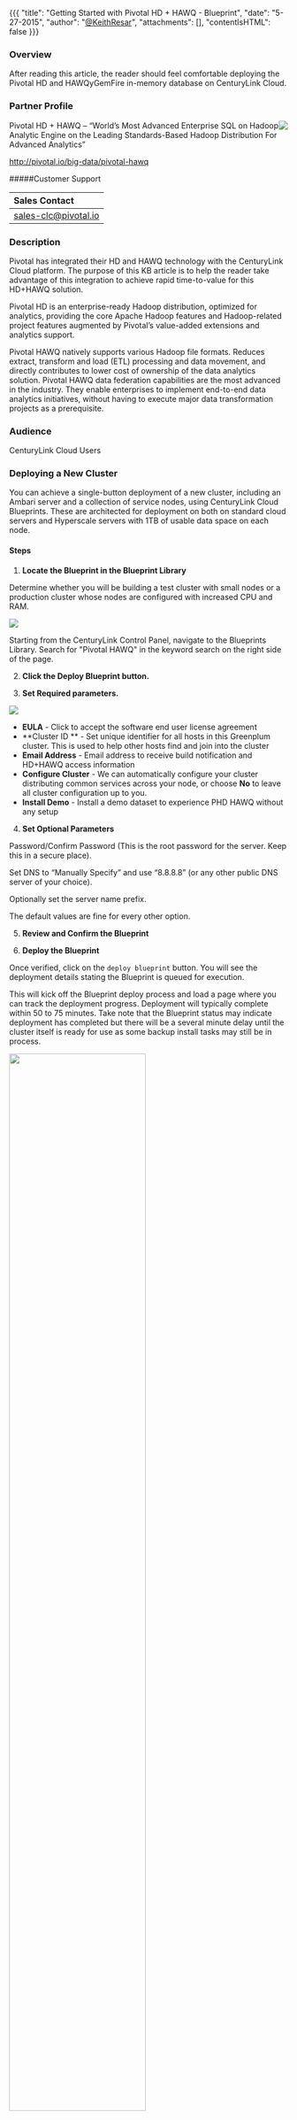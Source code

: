 {{{
  "title": "Getting Started with Pivotal HD + HAWQ - Blueprint",
  "date": "5-27-2015",
  "author": "<a href='https://twitter.com/KeithResar'>@KeithResar</a>",
  "attachments": [],
  "contentIsHTML": false
}}}



### Overview

After reading this article, the reader should feel comfortable deploying the Pivotal HD and HAWQyGemFire in-memory database on CenturyLink Cloud.

### Partner Profile

<img src="/knowledge-base/images/pivotal_hdhawq/product-pivotal-hd.png" style="border:0;float:right;max-width: 150px;">

Pivotal HD + HAWQ – “World’s Most Advanced Enterprise SQL on Hadoop Analytic Engine on the Leading Standards-Based Hadoop Distribution For Advanced Analytics”

http://pivotal.io/big-data/pivotal-hawq

#####Customer Support

|Sales Contact   	|
|:-	|
|sales-clc@pivotal.io   	|


### Description

Pivotal has integrated their HD and HAWQ technology with the CenturyLink Cloud platform.  The purpose of this KB article is to help the reader take advantage of this integration to achieve rapid time-to-value for this HD+HAWQ solution.

Pivotal HD is an enterprise-ready Hadoop distribution, optimized for analytics, providing the core Apache Hadoop features and Hadoop-related project features augmented by Pivotal’s value-added extensions and analytics support.

Pivotal HAWQ natively supports various Hadoop file formats. Reduces extract, transform and load (ETL) processing and data movement, and directly contributes to lower cost of ownership of the data analytics solution. Pivotal HAWQ data federation capabilities are the most advanced in the industry. They enable enterprises to implement end-to-end data analytics initiatives, without having to execute major data transformation projects as a prerequisite.


### Audience

CenturyLink Cloud Users


### Deploying a New Cluster

You can achieve a single-button deployment of a new cluster, including an Ambari server and a collection of service nodes, using CenturyLink Cloud Blueprints.  These are architected for deployment on both on standard cloud servers and Hyperscale servers with 1TB of usable data space on each node.

#### Steps


1. **Locate the Blueprint in the Blueprint Library**

  Determine whether you will be building a test cluster with small nodes or a production cluster whose nodes are configured with increased CPU and RAM.

  <img src="/knowledge-base/images/pivotal_hdhawq/cluster_blueprint_tiles.png" style="border:0;max-width:250px;">

  Starting from the CenturyLink Control Panel, navigate to the Blueprints Library. Search for "Pivotal HAWQ" in the keyword search on the right side of the page.

2. **Click the Deploy Blueprint button.**

3. **Set Required parameters.**

  <img src="/knowledge-base/images/pivotal_hdhawq/deploy_cluster_parameters.png" style="max-width:450px;">

  * **EULA** - Click to accept the software end user license agreement
  * **Cluster ID ** - Set unique identifier for all hosts in this Greenplum cluster.  This is used to help other hosts find and join into the cluster
  * **Email Address** - Email address to receive build notification and HD+HAWQ access information
  * **Configure Cluster** - We can automatically configure your cluster distributing common services across your node, or choose **No** to leave all cluster configuration up to you.
  * **Install Demo** - Install a demo dataset to experience PHD HAWQ without any setup


4. **Set Optional Parameters**

  Password/Confirm Password (This is the root password for the server. Keep this in a secure place).  

  Set DNS to “Manually Specify” and use “8.8.8.8” (or any other public DNS server of your choice).

  Optionally set the server name prefix.

  The default values are fine for every other option.

5. **Review and Confirm the Blueprint**

6. **Deploy the Blueprint**

  Once verified, click on the `deploy blueprint` button. You will see the deployment details stating the Blueprint is queued for execution.

  This will kick off the Blueprint deploy process and load a page where you can track the deployment progress. Deployment will typically complete within 50 to 75 minutes.  Take note that the Blueprint status may indicate deployment has completed but there will be a several minute delay until the cluster itself is ready for use as some backup install tasks may still be in process.

  <img src="/knowledge-base/images/pivotal_hdhawq/ambari_install_progress.png" style="width:70%;">

7. **Deployment Complete**

  Once the Blueprint has finished execution you will receive an email confirming the newly deployed assets.  If you do not receive an email like the one shown below your cluster may have had a deployment error - review the *Blueprint Build Log* to for error messages.

  <img src="/knowledge-base/images/pivotal_hdhawq/deploy_cluster_complete_email.png" style="border:0;width:70%;">

8. **Ambari Dashboard**

  Access the Ambari dashboard via port 8080 on your Ambari server.  Authenticate using the default credentials admin/admin.

  <img src="/knowledge-base/images/pivotal_hdhawq/ambari_dashboard.png" style="border:0;">

8. **Demo Application** (optional)

  If you elected to install the optional demo application you may access the Chicago Crime Database from one of the HAWQ nodes - look for an email once the install is completed for personalized access details to get started immediately.

  Execute these as the `gpadmin` user which already has permissions to the HAWQ datasource:

  ```
  > ssh root@hawq_server

  > su -l gpadmin
  > psql
  ```

  Example queries:

  ```
  -- Crime frequency by hour of day
  SELECT EXTRACT('hour' FROM crime_date) hour_of_day, count(*)
  FROM crimes
  GROUP BY 1
  ORDER BY 2 DESC LIMIT 3;

  -- (Requires https://github.com/mgoddard-pivotal/pg_geohash)
  -- Get a list of areas by crime prevalence, where the precision of the geohash
  -- is truncated to 6 characters to provide for wider "bins".
  SELECT SUBSTRING(LAT_LON_TO_GEOHASH(latitude, longitude) FROM 1 for 5) geohash, COUNT(*)
  FROM crimes
  GROUP BY 1
  ORDER BY 2 DESC
  LIMIT 20;

  -- Similar to above, but showing the (lat, lon) value of the center of each "grid"
  SELECT GEOHASH_TO_LAT_LON(SUBSTRING(LAT_LON_TO_GEOHASH(latitude, longitude) FROM 1 FOR 5)::text) "(lat, lon)", COUNT(*)
  FROM crimes
  WHERE latitude IS NOT NULL AND longitude IS NOT NULL
  GROUP BY 1
  ORDER BY 2 DESC
  LIMIT 100;

  -- This shows the inverse of LAT_LON_TO_GEOHASH function
  SELECT location, GEOHASH_TO_LAT_LON(LAT_LON_TO_GEOHASH(latitude, longitude))
  FROM crimes
  LIMIT 20;

  -- UDF needed in the view (next part)
  CREATE OR REPLACE FUNCTION url_escape (url text)
    RETURNS text
  AS $$
  import urllib
  if url == None:
    return url
  return urllib.quote(url)
  $$ LANGUAGE plpythonu;

  -- Create a VIEW on the crimes table, adding a wrapper to format
  -- the LOCATION column as a link to Google (for viewing on Google Maps)
  DROP VIEW IF EXISTS crimes_view;
  CREATE VIEW crimes_view AS
  SELECT
    case_number
    , crime_date
    , block
    , primary_type
    , description
    , location_desc
    , beat
    , district
    , ward
    , 'https://www.google.com/#q=' || url_escape(location) map_link
  FROM crimes
  WHERE location IS NOT NULL;

  -- Try the regular expression operator, ~* (case insensitive)
  SELECT * FROM crimes_view
  WHERE block ~* 'Wabash'
  ORDER BY crime_date DESC, primary_type DESC
  LIMIT 250;
  ```

12. **Enable public access** (optional)

  Servers are built using private IPs only with access with client or IPSEC VPN.  For access from the Internet at large add a public IP to your master server.

  <a href="../../../../network/how-to-add-public-ip-to-virtual-machine/">
    <img style="border:0;width:50px;vertical-align:middle;" src="/knowledge-base/images/shared_assets/fw_icon.png">
    Adding a public IP to your virtual machine
  </a>



### Pricing

The costs listed above in the above steps are for the infrastructure only.

After deploying this Blueprint, you may secure entitlements to the technology using the following steps:

 * Email: sales-clc@pivotal.io

### Frequently Asked Questions

**Where do I obtain my license?**

Contact your Pivotal account manager or inquire via email to [centurylinkcloud-sales@pivotal.io](mailto:centurylinkcloud-sales@pivotal.io)

**Who should I contact for support?**

* For issues related to cloud infrastructure, please open a ticket using the [CenturyLink Cloud Support Process](../../Support/how-do-i-report-a-support-issue.md).
* For issues related to interacting with an HD + HAWQ cluster review the [Pivotal KB](https://support.pivotal.io/hc/en-us/categories/200072578-Pivotal-HD-Knowledge-Base)
* For issues related to deploying the Pivotal HD + HAWQ Blueprints and application operation on CenturyLink Cloud and you have a paid license, please contact sales-clc@pivotal.io or follow your existing Pivotal support process if known.


**How do I login to my cluster for the first time?**

Access your new Pivotal HD+HAWQ cluster via ssh as the root user whose password you supplied at create time.  

You may access the Ambari dashboard using the default credentials of admin/admin.


**What applications are contained in the default installation?**

The 10-node cluster configuration is available via pre-configured Ambari Blueprints.  


[10-node Blueprint](https://github.com/dbbaskette/phd3-hawq-aws/blob/master/10-node-blueprint.json):

|Name | Cardinality  | Components  |
|:-:|---|:-:|
| Gateway | 1  | Ambari, Nagios, Zookeeper, Oozie.  (This is the Ambari server)  |
| Master 1 | 1  | Namenode, PXF, Zookeeper, Ganglia Server, HDFS, YARN  |
| Master 2 | 1  | Secondary Namenode, PXF, HAWQ Master, Zookeeper, History Server, HDFS, YARN, Ganglia  |
| Master 3 | 1  | Resource Manager, APP Timeline Server, HAWQ Standby, Zookeeper, Ganglia  |
| Master 4 | 1  | Zookeeper Server, Hive Server, Hive Metastore, Mysql Server, HCAT, Ganglia  |
| Slave | 5  | Node Manager, Data node, PXF, HAWQ, Ganglia |
